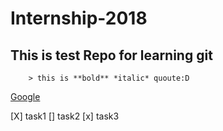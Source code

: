 # Internship-2018
## This is test Repo for learning git
```
    > this is **bold** *italic* quoute:D
```

[Google](https://www.google.ru/)

[X] task1
[] task2
[x] task3